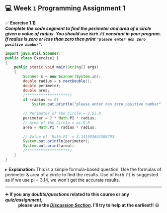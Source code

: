 ## :computer: Week `1` Programming Assignment 1

:white_check_mark: **Exercise 1.1)**<br>
***Complete the code segment to find the perimeter and area of a circle given a value of radius.
You should use `Math.PI` constant in your program. If radius is zero or less than zero then print `"please enter non zero positive number"`.***

```java
import java.util.Scanner;
public class Exercise1_1
{
    public static void main(String[] args)
    {
        Scanner s = new Scanner(System.in);
        double radius = s.nextDouble();
        double perimeter;
        double area;
        /********************/
	    if (radius <= 0)
	        System.out.println("please enter non zero positive number");
	    
	    // Perimeter of the Circle = 2.pi.R
	    perimeter = 2 * Math.PI * radius;
	    // Area of the Circle = pi.R.R
	    area = Math.PI * radius * radius;
	    
	    // Value of `Math.PI` = 3.141592653589793
	    System.out.println(perimeter);
	    System.out.print(area);
        /********************/
	}
}
```
▸ **Explanation:** This is a simple formula-based question. Use the formulas of perimeter & area of a circle to find the results.
Use of `Math.PI` is suggested as if we use pi = 3.14, we won't get the accurate results.

---
:heavy_plus_sign: **If you any _doubts/questions_ related to this course or any _quiz/assignment_, <br>
&emsp;&emsp;&emsp;please use the <a href="https://github.com/guru-shreyansh/NPTEL-Programming-in-Java/discussions"><i>Discussion Section</i></a>. 
I'll try to help at the earliest!!** :smiley:
